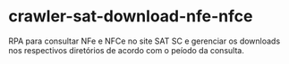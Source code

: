 # crawler-sat-download-nfe-nfce
RPA para consultar NFe e NFCe no site SAT SC e gerenciar os downloads nos respectivos diretórios de acordo com o peíodo da consulta.
